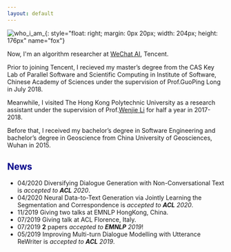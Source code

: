 ```yaml
---
layout: default
---
```


<!-- (comment) the image below can be found in img folder of this very project-->
![who_i_am_](./img/people/huisu.jpg){: style="float: right; margin: 0px 20px; width: 204px; height: 176px" name="fox"}



Now, I'm an algorithm researcher at [WeChat AI](https://ai.weixin.qq.com/), Tencent. 

Prior to joining Tencent, I recieved my master’s degree from the CAS Key Lab of Parallel Software and Scientific Computing in Institute of Software, Chinese Academy of Sciences under the supervision of Prof.GuoPing Long in July 2018. 

Meanwhile, I visited The Hong Kong Polytechnic University as a research assistant under the supervision of Prof.[Wenjie Li](http://www4.comp.polyu.edu.hk/~cswjli/) for half a year in 2017-2018.

Before that, I received my bachelor’s degree in Software Engineering and bachelor’s degree in Geoscience from China University of Geosciences, Wuhan in 2015.





## <span style="color:darkblue">News </span>

* 04/2020 Diversifying Dialogue Generation with Non-Conversational Text is _accepted to __ACL__ 2020_. 
* 04/2020 Neural Data-to-Text Generation via Jointly Learning the Segmentation and Correspondence is _accepted to __ACL__ 2020_. 
* 11/2019 Giving two talks at EMNLP HongKong, China.
* 07/2019 Giving talk at ACL Florence, Italy.  
* 07/2019 __2__ papers _accepted to __EMNLP__ 2019_!
* 05/2019 Improving Multi-turn Dialogue Modelling with Utterance ReWriter is _accepted to __ACL__ 2019_.


